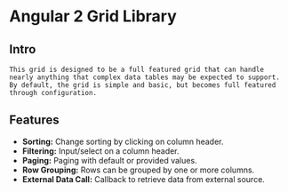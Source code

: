 # Angular 2 Grid Library

## Intro
    This grid is designed to be a full featured grid that can handle nearly anything that complex data tables may be expected to support.  By default, the grid is simple and basic, but becomes full featured through configuration.

## Features

* **Sorting:** Change sorting by clicking on column header.
* **Filtering:** Input/select on a column header.
* **Paging:** Paging with default or provided values.
* **Row Grouping:** Rows can be grouped by one or more columns.
* **External Data Call:** Callback to retrieve data from external source.
